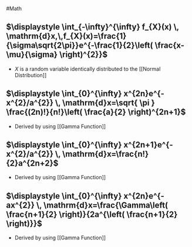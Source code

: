 #Math
## $\displaystyle \int_{-\infty}^{\infty} f_{X}(x) \, \mathrm{d}x,\,f_{X}(x)=\frac{1}{\sigma\sqrt{2\pi}}e^{-\frac{1}{2}\left( \frac{x-\mu}{\sigma} \right)^{2}}$
* $\displaystyle X$ is a random variable identically distributed to the [[Normal Distribution]]
## $\displaystyle \int_{0}^{\infty} x^{2n}e^{-x^{2}/a^{2}} \, \mathrm{d}x=\sqrt{ \pi } \frac{(2n)!}{n!}\left( \frac{a}{2} \right)^{2n+1}$
* Derived by using [[Gamma Function]]
## $\displaystyle \int_{0}^{\infty} x^{2n+1}e^{-x^{2}/a^{2}} \, \mathrm{d}x=\frac{n!}{2}a^{2n+2}$
* Derived by using [[Gamma Function]]
## $\displaystyle \int_{0}^{\infty} x^{2n}e^{-ax^{2}} \, \mathrm{d}x=\frac{\Gamma\left( \frac{n+1}{2} \right)}{2a^{\left( \frac{n+1}{2} \right)}}$
* Derived by using [[Gamma Function]]